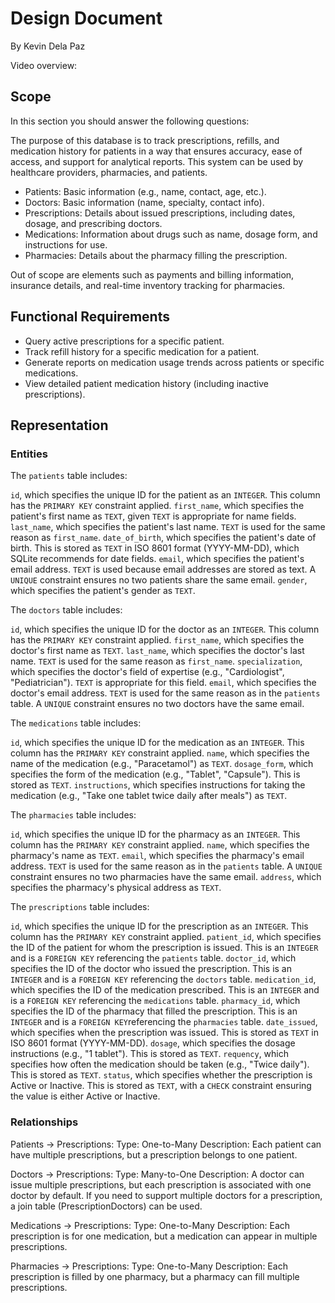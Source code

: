 # Design Document

By Kevin Dela Paz

Video overview: <URL HERE>

## Scope

In this section you should answer the following questions:

The purpose of this database is to track prescriptions, refills, and medication history for patients in a way that ensures accuracy, ease of access, and support for analytical reports. This system can be used by healthcare providers, pharmacies, and patients.

* Patients: Basic information (e.g., name, contact, age, etc.).
* Doctors: Basic information (name, specialty, contact info).
* Prescriptions: Details about issued prescriptions, including dates, dosage, and prescribing doctors.
* Medications: Information about drugs such as name, dosage form, and instructions for use.
* Pharmacies: Details about the pharmacy filling the prescription.

Out of scope are elements such as payments and billing information, insurance details, and real-time inventory tracking for pharmacies.

## Functional Requirements

* Query active prescriptions for a specific patient.
* Track refill history for a specific medication for a patient.
* Generate reports on medication usage trends across patients or specific medications.
* View detailed patient medication history (including inactive prescriptions).

## Representation

### Entities

The `patients` table includes:

`id`, which specifies the unique ID for the patient as an `INTEGER`. This column has the `PRIMARY KEY` constraint applied.
`first_name`, which specifies the patient's first name as `TEXT`, given `TEXT` is appropriate for name fields.
`last_name`, which specifies the patient's last name. `TEXT` is used for the same reason as `first_name`.
`date_of_birth`, which specifies the patient's date of birth. This is stored as `TEXT` in ISO 8601 format (YYYY-MM-DD), which SQLite recommends for date fields.
`email`, which specifies the patient's email address. `TEXT` is used because email addresses are stored as text. A `UNIQUE` constraint ensures no two patients share the same email.
`gender`, which specifies the patient's gender as `TEXT`.

The `doctors` table includes:

`id`, which specifies the unique ID for the doctor as an `INTEGER`. This column has the `PRIMARY KEY` constraint applied.
`first_name`, which specifies the doctor's first name as `TEXT`.
`last_name`, which specifies the doctor's last name. `TEXT` is used for the same reason as `first_name`.
`specialization`, which specifies the doctor's field of expertise (e.g., "Cardiologist", "Pediatrician"). `TEXT` is appropriate for this field.
`email`, which specifies the doctor's email address. `TEXT` is used for the same reason as in the `patients` table. A `UNIQUE` constraint ensures no two doctors have the same email.

The `medications` table includes:

`id`, which specifies the unique ID for the medication as an `INTEGER`. This column has the `PRIMARY KEY` constraint applied.
`name`, which specifies the name of the medication (e.g., "Paracetamol") as `TEXT`.
`dosage_form`, which specifies the form of the medication (e.g., "Tablet", "Capsule"). This is stored as `TEXT`.
`instructions`, which specifies instructions for taking the medication (e.g., "Take one tablet twice daily after meals") as `TEXT`.

The `pharmacies` table includes:

`id`, which specifies the unique ID for the pharmacy as an `INTEGER`. This column has the `PRIMARY KEY` constraint applied.
`name`, which specifies the pharmacy's name as `TEXT`.
`email`, which specifies the pharmacy's email address. `TEXT` is used for the same reason as in the `patients` table. A `UNIQUE` constraint ensures no two pharmacies have the same email.
`address`, which specifies the pharmacy's physical address as `TEXT`.

The `prescriptions` table includes:

`id`, which specifies the unique ID for the prescription as an `INTEGER`. This column has the `PRIMARY KEY` constraint applied.
`patient_id`, which specifies the ID of the patient for whom the prescription is issued. This is an `INTEGER` and is a `FOREIGN KEY` referencing the `patients` table.
`doctor_id`, which specifies the ID of the doctor who issued the prescription. This is an `INTEGER` and is a `FOREIGN KEY` referencing the `doctors` table.
`medication_id`, which specifies the ID of the medication prescribed. This is an `INTEGER` and is a `FOREIGN KEY` referencing the `medications` table.
`pharmacy_id`, which specifies the ID of the pharmacy that filled the prescription. This is an `INTEGER` and is a `FOREIGN KEY`referencing the `pharmacies` table.
`date_issued`, which specifies when the prescription was issued. This is stored as `TEXT` in ISO 8601 format (YYYY-MM-DD).
`dosage`, which specifies the dosage instructions (e.g., "1 tablet"). This is stored as `TEXT`.
`requency`, which specifies how often the medication should be taken (e.g., "Twice daily"). This is stored as `TEXT`.
`status`, which specifies whether the prescription is Active or Inactive. This is stored as `TEXT`, with a `CHECK` constraint ensuring the value is either Active or Inactive.

### Relationships

Patients → Prescriptions:
Type: One-to-Many
Description: Each patient can have multiple prescriptions, but a prescription belongs to one patient.

Doctors → Prescriptions:
Type: Many-to-One
Description: A doctor can issue multiple prescriptions, but each prescription is associated with one doctor by default. If you need to support multiple doctors for a prescription, a join table (PrescriptionDoctors) can be used.

Medications → Prescriptions:
Type: One-to-Many
Description: Each prescription is for one medication, but a medication can appear in multiple prescriptions.

Pharmacies → Prescriptions:
Type: One-to-Many
Description: Each prescription is filled by one pharmacy, but a pharmacy can fill multiple prescriptions.

